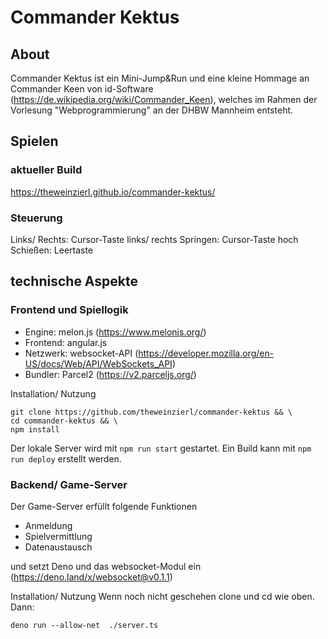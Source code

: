 # Commander Kektus

## About
Commander Kektus ist ein Mini-Jump&Run und eine kleine Hommage an Commander Keen von id-Software (https://de.wikipedia.org/wiki/Commander_Keen), welches im Rahmen der Vorlesung "Webprogrammierung" an der DHBW Mannheim entsteht.

## Spielen
### aktueller Build
https://theweinzierl.github.io/commander-kektus/

### Steuerung
Links/ Rechts: Cursor-Taste links/ rechts
Springen: Cursor-Taste hoch
Schießen: Leertaste

## technische Aspekte

### Frontend und Spiellogik

- Engine: melon.js (https://www.melonjs.org/)
- Frontend: angular.js
- Netzwerk: websocket-API (https://developer.mozilla.org/en-US/docs/Web/API/WebSockets_API)
- Bundler: Parcel2 (https://v2.parceljs.org/)

Installation/ Nutzung
```shell
git clone https://github.com/theweinzierl/commander-kektus && \
cd commander-kektus && \
npm install
```

Der lokale Server wird mit `npm run start` gestartet.
Ein Build kann mit `npm run deploy` erstellt werden.

### Backend/ Game-Server

Der Game-Server erfüllt folgende Funktionen
- Anmeldung
- Spielvermittlung
- Datenaustausch

und setzt Deno und das websocket-Modul ein (https://deno.land/x/websocket@v0.1.1)

Installation/ Nutzung
Wenn noch nicht geschehen clone und cd wie oben. Dann:
```shell
deno run --allow-net  ./server.ts
```
